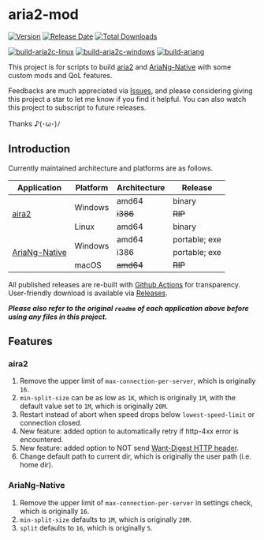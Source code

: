 # aria2-mod
[![Version](https://img.shields.io/github/v/release/Elypha/aria2-mod)](https://github.com/Elypha/aria2-mod/releases)
[![Release Date](https://img.shields.io/github/release-date/Elypha/aria2-mod)](https://github.com/Elypha/aria2-mod/releases)
[![Total Downloads](https://poser.pugx.org/Elypha/aria2-mod/downloads)](https://packagist.org/packages/Elypha/aria2-mod)

[![build-aria2c-linux](https://github.com/Elypha/aria2-mod/actions/workflows/build-aria2c-linux-amd64.yml/badge.svg)](https://github.com/Elypha/aria2-mod/actions/workflows/build-aria2c-linux-amd64.yml)
[![build-aria2c-windows](https://github.com/Elypha/aria2-mod/actions/workflows/build-aria2c-windows-amd64.yml/badge.svg)](https://github.com/Elypha/aria2-mod/actions/workflows/build-aria2c-windows-amd64.yml)
[![build-ariang](https://github.com/Elypha/aria2-mod/actions/workflows/build-ariang-windows-amd64.yml/badge.svg)](https://github.com/Elypha/aria2-mod/actions/workflows/build-ariang-windows-amd64.yml)

This project is for scripts to build [aria2](https://github.com/aria2/aria2) and [AriaNg-Native](https://github.com/mayswind/AriaNg-Native) with some custom mods and QoL features.

Feedbacks are much appreciated via [Issues](https://github.com/Elypha/aria2-mod/issues), and please considering giving this project a star to let me know if you find it helpful. You can also watch this project to subscript to future releases.

Thanks ♪(･ω･)ﾉ

## Introduction

Currently maintained architecture and platforms are as follows.

<table>
    <thead>
        <tr>
            <th>Application</th>
            <th>Platform</th>
            <th>Architecture</th>
            <th>Release</th>
        </tr>
    </thead>
    <tbody>
        <tr>
            <td rowspan=3><a href="https://github.com/aria2/aria2">aira2</a></td>
            <td rowspan=2>Windows</td>
            <td>amd64</td>
            <td>binary</td>
        </tr>
        <tr>
            <td><del>i386</del></td>
            <td><del>RIP</del></td>
        </tr>
        <tr>
            <td>Linux</td>
            <td>amd64</td>
            <td>binary</td>
        </tr>
        <tr>
            <td rowspan=3><a href="https://github.com/mayswind/AriaNg-Native">AriaNg-Native</a></td>
            <td rowspan=2>Windows</td>
            <td>amd64</td>
            <td>portable; exe</td>
        </tr>
        <tr>
            <td>i386</td>
            <td>portable; exe</td>
        </tr>
        <tr>
            <td>macOS</td>
            <td><del>amd64</del></td>
            <td><del>RIP</del></td>
        </tr>
    </tbody>
</table>

All published releases are re-built with [Github Actions](https://github.com/Elypha/aria2-mod/actions) for transparency. User-friendly download is available via [Releases](https://github.com/Elypha/aria2-mod/releases).

*__Please also refer to the original `readme` of each application above before using any files in this project.__*

## Features

### aira2

1. Remove the upper limit of `max-connection-per-server`, which is originally `16`.
2. `min-split-size` can be as low as `1K`, which is originally `1M`, with the default value set to `1M`, which is originally `20M`.
3. Restart instead of abort when speed drops below `lowest-speed-limit` or connection closed.
4. New feature: added option to automatically retry if http-4xx error is encountered.
5. New feature: added option to NOT send [Want-Digest HTTP header](https://developer.mozilla.org/en-US/docs/Web/HTTP/Headers/Want-Digest).
6. Change default path to current dir, which is originally the user path (i.e. home dir).

### AriaNg-Native

1. Remove the upper limit of `max-connection-per-server` in settings check, which is originally `16`.
2. `min-split-size` defaults to `1M`, which is originally `20M`.
3. `split` defaults to `16`, which is originally `5`.
